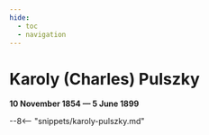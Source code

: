 ```yaml
---
hide:
  - toc
  - navigation 
---
```


# Karoly (Charles) Pulszky

**10 November 1854 — 5 June 1899**

--8<-- "snippets/karoly-pulszky.md"
